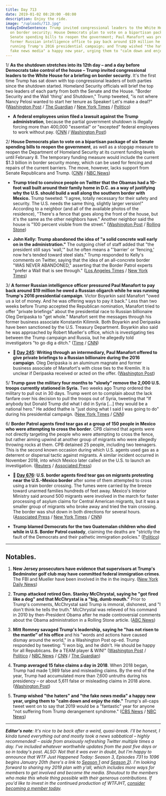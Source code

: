 ```yaml
---
title: Day 713
date: 2019-01-02 08:20:00 -08:00
description: Enjoy the ride.
image: "/uploads/713.jpg"
todayInOneSentence: Trump invited congressional leaders to the White House for a briefing
  on border security; House Democrats plan to vote on a bipartisan package of six
  Senate spending bills to reopen the government; Paul Manafort was pressured by a
  former Russian intelligence office to pay back around $19 million he owed while
  running Trump's 2016 presidential campaign; and Trump wished "the haters" and "the
  fake news media" a happy new year, urging them to "calm down and enjoy the ride."
---
```


1/ **As the shutdown stretches into its 12th day – and a day before Democrats take control of the house – Trump invited congressional leaders to the White House for a briefing on border security**. It's the first time Trump has sat down with top congressional leaders of both parties since the shutdown started. Homeland Security officials will brief the top two leaders of each party from both the Senate and the House. "Border Security and the Wall 'thing' and Shutdown," Trump tweeted, "is not where Nancy Pelosi wanted to start her tenure as Speaker! Let's make a deal?" ([Washington Post](https://www.washingtonpost.com/politics/trump-tells-america-to-chill-out-and-enjoy-the-ride-in-2019/2019/01/01/20c52266-0de9-11e9-831f-3aa2c2be4cbd_story.html) / [The Guardian](https://www.theguardian.com/us-news/2018/dec/31/donald-trump-government-shutdown-fox-interview-ready-willing-deal) / [New York Times](https://www.nytimes.com/2019/01/02/us/politics/trump-congress-shutdown.html) / [Politico](https://www.politico.com/story/2019/01/01/government-shutdown-update-trump-congress-1077368))

* **A federal employees union filed a lawsuit against the Trump administration**, because the partial government shutdown is illegally forcing more than 400,000 "essential" or "excepted" federal employees to work without pay. ([CNN](https://www.cnn.com/2018/12/31/politics/federal-workers-sue-government/index.html) / [Washington Post](https://www.washingtonpost.com/politics/2019/01/02/federal-work-force-shouldnt-be-used-pawn-union-sues-trump-administration-over-shutdown/))

2/ **House Democrats plan to vote on a bipartisan package of six Senate spending bills to reopen the government**, as well as a stopgap measure to reopen the Department of Homeland Security at its current funding levels until February 8. The temporary funding measure would include the current $1.3 billion in border security money, which can be used for fencing and repairs of the current barriers. The move, however, lacks support from Senate Republicans and Trump. ([CNN](https://www.cnn.com/2018/12/31/politics/house-democrats-government-shutdown/index.html) / [NBC News](https://www.nbcnews.com/politics/congress/house-dems-announce-vote-week-end-shutdown-n953316))

* **Trump tried to convince people on Twitter that the Obamas had a 10-foot wall built around their family home in D.C. as a way of justifying why the U.S. should build a wall along the southern border with Mexico.** Trump tweeted: "I agree, totally necessary for their safety and security. The U.S. needs the same thing, slightly larger version!" According to a neighbor (and all of the available photos of the residence), "There's a fence that goes along the front of the house, but it's the same as the other neighbors have." Another neighbor said the house is "100 percent visible from the street." ([Washington Post](https://www.washingtonpost.com/politics/2018/12/31/trump-claims-theres-foot-wall-around-obamas-dc-home-neighbors-say-theres-not/?utm_term=.290ffa136c47) / [Rolling Stone](https://www.rollingstone.com/politics/politics-news/trump-obama-wall-773963/))

* **John Kelly: Trump abandoned the idea of "a solid concrete wall early on in the administration."** The outgoing chief of staff added that "the president still says 'wall,'" but he often means a "'barrier' or 'fencing,' now he's tended toward steel slats." Trump responded to Kelly's comments on Twitter, saying that the idea of an all-concrete border "WAS NEVER ABANDONED," asserting that the Border Patrol experts "prefer a Wall that is see through." ([Los Angeles Times](https://www.latimes.com/politics/la-na-pol-john-kelly-exit-interview-20181230-story.html) / [New York Times](https://www.nytimes.com/2018/12/30/us/politics/john-kelly-exit-interview-wall.html))

3/ **A former Russian intelligence officer pressured Paul Manafort to pay back around $19 million he owed a Russian oligarch while he was running Trump's 2016 presidential campaign**. Victor Boyarkin said Manafort "owed us a lot of money. And he was offering ways to pay it back." Less than two weeks before Trump accepted the Republican nomination, Manafort tried to offer "private briefings" about the presidential race to Russian billionaire Oleg Deripaska to "get whole." Manafort sent the messages through his former business associate Konstantin Kilimnik. Both Boyarkin and Deripaska have been sanctioned by the U.S. Treasury Department. Boyarkin also said he was approached by Robert Mueller's office, which is investigating ties between the Trump campaign and Russia, but he allegedly told investigators "to go dig a ditch." ([Time](http://time.com/5490169/paul-manafort-victor-boyarkin-debts/) / [CNN](https://www.cnn.com/2018/12/29/politics/russian-former-spy-paul-manafort-trump-campaign/index.html))

* **📌 [Day 245](https://whatthefuckjusthappenedtoday.com/2017/09/21/day-245/#1-writing-through-an-intermediary-pa): Writing through an intermediary, Paul Manafort offered to give private briefings to a Russian billionaire during the 2016 campaign**. Oleg Deripaska is an aluminum magnate and former business associate of Manafort's with close ties to the Kremlin. It is unclear if Deripaska received or acted on the offer. ([Washington Post](https://www.washingtonpost.com/politics/manafort-offered-to-give-russian-billionaire-private-briefings-on-2016-campaign/2017/09/20/399bba1a-9d48-11e7-8ea1-ed975285475e_story.html))

5/ **Trump gave the military four months to "slowly" remove the 2,000 U.S. troops currently stationed in Syria.** Two weeks ago Trump ordered the military to pull out in 30 days. Trump went on to complain about the lack fanfare over his decision to pull the troops out of Syria, tweeting that "If anybody but Donald Trump did what I did in Syria \[...\] they would be a national hero." He added thathe is "just doing what I said I was going to do" during his presidential campaign. ([New York Times](https://www.nytimes.com/2018/12/31/us/politics/trump-troop-withdrawal-syria-months.html) / [CNN](https://www.cnn.com/2018/12/31/politics/trump-syria-isis/index.html)) 

6/ **Border Patrol agents fired tear gas at a group of 150 people in Mexico who were attempting to cross the border**. CPB claimed that agents were not directly targeting the people who were attempting to cross the fence, but rather aiming upwind at another group of migrants who were allegedly throwing rocks at them. CPB detained 25 people, including two teenagers. This is the second known occasion during which U.S. agents used gas as a deterrent or dispersal tactic against migrants. A similar incident occurred in November 2018, into which Mexico later called on the U.S. to launch an investigation. ([Reuters](https://www.reuters.com/article/us-usa-afghanistan-people/afghanistans-neighbors-fear-refugee-crisis-if-u-s-pulls-out-idUSKCN1OV1E4) / [Associated Press](https://apnews.com/3f2a5aba2a8844dcb05816a24402739e))

* **📌 [Day 676](https://whatthefuckjusthappenedtoday.com/2018/11/26/day-676/#3-u-s-border-agents-fired-tear-gas-o): U.S. border agents fired tear gas on migrants protesting near the U.S.-Mexico border** after some of them attempted to cross using a train border crossing. The fumes were carried by the breeze toward unarmed families hundreds of feet away. Mexico's Interior Ministry said around 500 migrants were involved in the march for faster processing of asylum claims for Central American migrants, but it was a smaller group of migrants who broke away and tried the train crossing. The border was shut down in both directions for several hours. ([Associated Press](https://apnews.com/72efa4f1822241c2817a2fb6aa191fb4) / [New York Times](https://www.nytimes.com/2018/11/25/world/americas/tijuana-mexico-border.html) / [CNN](https://www.cnn.com/2018/11/25/us/san-ysidro-port-of-entry-closed/index.html))

* **Trump blamed Democrats for the two Guatemalan children who died while in U.S. Border Patrol custody**, claiming the deaths are "strictly the fault of the Democrats and their pathetic immigration policies." ([Politico](https://www.politico.com/story/2018/12/29/trump-child-migrants-deaths-democrats-border-wall-1076874))

---

## Notables.

1. **New Jersey prosecutors have evidence that supervisors at Trump's Bedminster golf club may have committed federal immigration crimes**. The FBI and Mueller have been involved in the in the inquiry. ([New York Daily News](https://www.nydailynews.com/news/politics/ny-pol-fbi-ag-evidence-crimes-trump-golf-20181228-story.html))

2. **Trump attacked retired Gen. Stanley McChrystal, saying he "got fired like a dog" and that McChrystal is a "big, dumb mouth."** Prior to Trump's comments, McChrystal said Trump is immoral, dishonest, and "I don't think he tells the truth." McChrystal was relieved of his command in 2010 by then-President Obama after he made controversial comments about the Obama administration in a Rolling Stone article. ([ABC News](https://abcnews.go.com/Politics/trump-retired-army-gen-stanley-mcchrystal-big-dumb/story?id=60106026))

3. **Mitt Romney savaged Trump's leadership, saying he "has not risen to the mantle" of his office** and his "words and actions have caused dismay around the world," in a Washington Post op-ed. Trump responded by tweeting: "I won big, and he didn't. He should be happy for all Republicans. Be a TEAM player & WIN!" ([Washington Post](https://www.washingtonpost.com/opinions/mitt-romney-the-president-shapes-the-public-character-of-the-nation-trumps-character-falls-short/2019/01/01/37a3c8c2-0d1a-11e9-8938-5898adc28fa2_story.html) / [Politico](https://www.politico.com/story/2019/01/01/romney-savages-trumps-leadership-in-washington-post-op-ed-1077403) / [NBC News](https://www.nbcnews.com/politics/politics-news/sen-elect-mitt-romney-says-op-ed-trump-s-character-n953621) / [CNN](https://www.cnn.com/2019/01/02/politics/donald-trump-mitt-romney-oped/index.html) / [The Guardian](https://www.theguardian.com/us-news/2019/jan/02/mitt-romney-trumps-biggest-failure-is-a-lack-of-character-in-leading-divided-nation))

4. **Trump averaged 15 false claims a day in 2018**. When 2018 began, Trump had made 1,989 false and misleading claims. By the end of the year, Trump had accumulated more than 7,600 untruths during his presidency – or about 5,611 false or misleading claims in 2018 alone. ([Washington Post](https://www.washingtonpost.com/politics/2018/12/30/year-unprecedented-deception-trump-averaged-false-claims-day/))

5. **Trump wished "the haters" and "the fake news media" a happy new year, urging them to "calm down and enjoy the ride."** Trump's all-caps tweet went on to say that 2019 would be a "fantastic" year for anyone "not suffering from Trump derangement syndrome." ([CBS News](https://www.cbsnews.com/news/president-trump-new-years-tweet-tells-haters-to-calm-down-enjoy-the-ride-today-2019-01-01/) / [NBC News](https://www.nbcnews.com/politics/politics-news/trump-wishes-everyone-happy-new-year-including-haters-fake-news-n953501))

---

***Editor's note**: It's nice to be back after a weird, quasi-break. I'll be honest, I kinda tuned everything out and mostly took a news sabbatical – highly recommended! – aside from anxiously refreshing Twitter multiple times a day. I've included whatever worthwhile updates from the past five days or so in today's post. ALSO: Not that it was ever in doubt, but I'm happy to announce that WTF Just Happened Today: Season 3, Episodes 731 to 1096 begins January 20th (here's a link to [Season 1](https://whatthefuckjusthappenedtoday.com/archive/2017/) and [Season 2](https://whatthefuckjusthappenedtoday.com/archive/2018/)). I'm looking forward to sharing my 2019 plan with y'all, which includes more ways for members to get involved and become the media. Shoutout to the members who make this whole thing possible with their generous contributions. If you'd like to invest in the continued production of WTFJHT, [consider becoming a member today](https://whatthefuckjusthappenedtoday.com/membership/).*